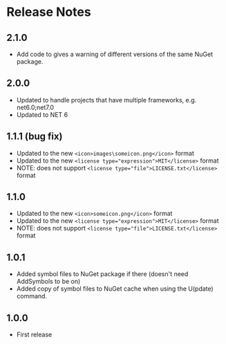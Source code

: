 # Release Notes

## 2.1.0

- Add code to gives a warning of different versions of the same NuGet package.

## 2.0.0

- Updated to handle projects that have multiple frameworks, e.g. <TargetFrameworks>net6.0;net7.0</TargetFrameworks>
- Updated to NET 6

## 1.1.1 (bug fix)

- Updated to the new `<icon>images\someicon.png</icon>` format
- Updated to the new `<license type="expression">MIT</license>` format
- NOTE: does not support `<license type="file">LICENSE.txt</license>` format

## 1.1.0

- Updated to the new `<icon>someicon.png</icon>` format
- Updated to the new `<license type="expression">MIT</license>` format
- NOTE: does not support `<license type="file">LICENSE.txt</license>` format

## 1.0.1

- Added symbol files to NuGet package if there (doesn't need AddSymbols to be on)
- Added copy of symbol files to NuGet cache when using the U(pdate) command.

## 1.0.0

- First release